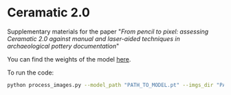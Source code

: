 # Ceramatic 2.0 

Supplementary materials for the paper "*From pencil to pixel: assessing Ceramatic 2.0 against manual and laser-aided techniques in archaeological pottery documentation*"

You can find the weights of the model [here](add_link).

To run the code:

```bash
python process_images.py --model_path "PATH_TO_MODEL.pt" --imgs_dir "PATH_TO_IMGS" --tabular_file "PATH_TO_METADATA.xlsx" --diagnostic --diagnostic_plots --add_bar --install_requirements
```


